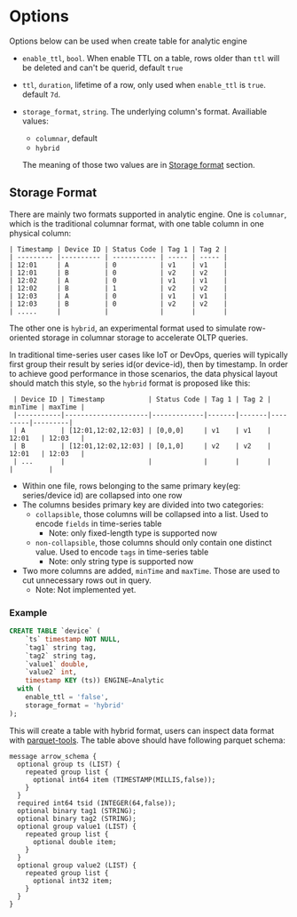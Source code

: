 # Options

Options below can be used when create table for analytic engine

- `enable_ttl`, `bool`. When enable TTL on a table, rows older than `ttl` will be deleted and can't be querid, default `true`
- `ttl`, `duration`, lifetime of a row, only used when `enable_ttl` is `true`. default `7d`.
- `storage_format`, `string`. The underlying column's format. Availiable values:
  - `columnar`, default
  - `hybrid`

  The meaning of those two values are in [Storage format](#storage-format) section.


## Storage Format

There are mainly two formats supported in analytic engine. One is `columnar`, which is the traditional columnar format, with one table column in one physical column:

```plaintext
| Timestamp | Device ID | Status Code | Tag 1 | Tag 2 |
| --------- |---------- | ----------- | ----- | ----- |
| 12:01     | A         | 0           | v1    | v1    |
| 12:01     | B         | 0           | v2    | v2    |
| 12:02     | A         | 0           | v1    | v1    |
| 12:02     | B         | 1           | v2    | v2    |
| 12:03     | A         | 0           | v1    | v1    |
| 12:03     | B         | 0           | v2    | v2    |
| .....     |           |             |       |       |
```

The other one is `hybrid`, an experimental format used to simulate row-oriented storage in columnar storage to accelerate OLTP queries.

In traditional time-series user cases like IoT or DevOps, queries will typically first group their result by series id(or device-id), then by timestamp. In order to achieve good performance in those scenarios, the data physical layout should match this style, so the `hybrid` format is proposed like this:


```plaintext
 | Device ID | Timestamp           | Status Code | Tag 1 | Tag 2 | minTime | maxTime |
 |-----------|---------------------|-------------|-------|-------|---------|---------|
 | A         | [12:01,12:02,12:03] | [0,0,0]     | v1    | v1    | 12:01   | 12:03   |
 | B         | [12:01,12:02,12:03] | [0,1,0]     | v2    | v2    | 12:01   | 12:03   |
 | ...       |                     |             |       |       |         |         |
 ```


- Within one file, rows belonging to the same primary key(eg: series/device id) are collapsed into one row
- The columns besides primary key are divided into two categories:
  - `collapsible`, those columns will be collapsed into a list. Used to encode `fields` in time-series table
    - Note: only fixed-length type is supported now
  - `non-collapsible`, those columns should only contain one distinct value. Used to encode `tags` in time-series table
    - Note: only string type is supported now
- Two more columns are added, `minTime` and `maxTime`. Those are used to cut unnecessary rows out in query.
  - Note: Not implemented yet.

### Example

```sql
CREATE TABLE `device` (
    `ts` timestamp NOT NULL,
    `tag1` string tag,
    `tag2` string tag,
    `value1` double,
    `value2` int,
    timestamp KEY (ts)) ENGINE=Analytic
  with (
    enable_ttl = 'false',
    storage_format = 'hybrid'
);
```
This will create a table with hybrid format, users can inspect data format with [parquet-tools](https://formulae.brew.sh/formula/parquet-tools). The table above should have following parquet schema:

```
message arrow_schema {
  optional group ts (LIST) {
    repeated group list {
      optional int64 item (TIMESTAMP(MILLIS,false));
    }
  }
  required int64 tsid (INTEGER(64,false));
  optional binary tag1 (STRING);
  optional binary tag2 (STRING);
  optional group value1 (LIST) {
    repeated group list {
      optional double item;
    }
  }
  optional group value2 (LIST) {
    repeated group list {
      optional int32 item;
    }
  }
}
```
